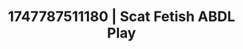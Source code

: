 ---
categories:
- Footjob
- Candlelit scenes
- Gagging sounds
- Non-binary beauty
- Lover's breath
image: /assets/images/1747787511180.jpg
layout: post
seo:
  description: Featured content with high-quality Scat Fetish, ABDL Play. HD images
    available.
  keywords: Scat Fetish, ABDL Play
  og_image: /assets/images/1747787511180.jpg
  schema_type: VisualArtwork
tags:
- ABDL Play
- Scat Fetish
- '#1747787511180'
title: 1747787511180 | Scat Fetish ABDL Play
---